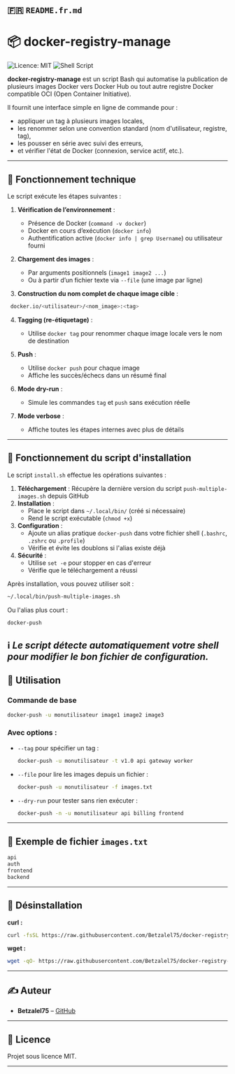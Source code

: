 

## 🇫🇷 `README.fr.md`


# 📦 docker-registry-manage

![Licence: MIT](https://img.shields.io/badge/license-MIT-blue)
![Shell Script](https://img.shields.io/badge/script-bash-yellow?logo=gnubash)

**docker-registry-manage** est un script Bash qui automatise la publication de plusieurs images Docker vers Docker Hub ou tout autre registre Docker compatible OCI (Open Container Initiative).

Il fournit une interface simple en ligne de commande pour :
- appliquer un tag à plusieurs images locales,
- les renommer selon une convention standard (nom d'utilisateur, registre, tag),
- les pousser en série avec suivi des erreurs,
- et vérifier l'état de Docker (connexion, service actif, etc.).

---

## 🧠 Fonctionnement technique

Le script exécute les étapes suivantes :

1. **Vérification de l’environnement** :
   - Présence de Docker (`command -v docker`)
   - Docker en cours d’exécution (`docker info`)
   - Authentification active (`docker info | grep Username`) ou utilisateur fourni

2. **Chargement des images** :
   - Par arguments positionnels (`image1 image2 ...`)
   - Ou à partir d’un fichier texte via `--file` (une image par ligne)

3. **Construction du nom complet de chaque image cible** :
  ```bash
   docker.io/<utilisateur>/<nom_image>:<tag>
  ````

4. **Tagging (re-étiquetage)** :

   * Utilise `docker tag` pour renommer chaque image locale vers le nom de destination

5. **Push** :

   * Utilise `docker push` pour chaque image
   * Affiche les succès/échecs dans un résumé final

6. **Mode dry-run** :

   * Simule les commandes `tag` et `push` sans exécution réelle

7. **Mode verbose** :

   * Affiche toutes les étapes internes avec plus de détails

---

## 🔧 Fonctionnement du script d'installation

Le script `install.sh` effectue les opérations suivantes :

1. **Téléchargement** : Récupère la dernière version du script `push-multiple-images.sh` depuis GitHub
2. **Installation** :
   - Place le script dans `~/.local/bin/` (créé si nécessaire)
   - Rend le script exécutable (`chmod +x`)
3. **Configuration** :
   - Ajoute un alias pratique `docker-push` dans votre fichier shell (`.bashrc`, `.zshrc` ou `.profile`)
   - Vérifie et évite les doublons si l'alias existe déjà
4. **Sécurité** :
   - Utilise `set -e` pour stopper en cas d'erreur
   - Vérifie que le téléchargement a réussi

Après installation, vous pouvez utiliser soit :

```bash
~/.local/bin/push-multiple-images.sh
```
Ou l'alias plus court :

```bash
docker-push
```
ℹ️ *Le script détecte automatiquement votre shell pour modifier le bon fichier de configuration.*
---

## 🚀 Utilisation

### Commande de base

```bash
docker-push -u monutilisateur image1 image2 image3
```

### Avec options :

* `--tag` pour spécifier un tag :

  ```bash
  docker-push -u monutilisateur -t v1.0 api gateway worker
  ```

* `--file` pour lire les images depuis un fichier :

  ```bash
  docker-push -u monutilisateur -f images.txt
  ```

* `--dry-run` pour tester sans rien exécuter :

  ```bash
  docker-push -n -u monutilisateur api billing frontend
  ```

---

## 📂 Exemple de fichier `images.txt`

```txt
api
auth
frontend
backend
```

---

## 🧹 Désinstallation

**curl :**

```bash
curl -fsSL https://raw.githubusercontent.com/Betzalel75/docker-registry-manage/main/scripts/uninstall.sh | sh
```

**wget :**

```bash
wget -qO- https://raw.githubusercontent.com/Betzalel75/docker-registry-manage/main/scripts/uninstall.sh | sh
```

---

## ✍️ Auteur

* **Betzalel75** – [GitHub](https://github.com/Betzalel75)

---

## 📄 Licence

Projet sous licence MIT.

---
